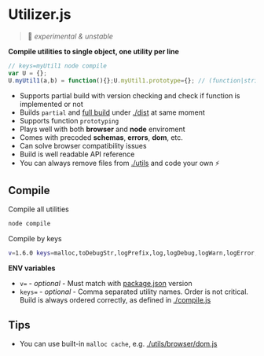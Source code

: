 # Utilizer.js

> :small_orange_diamond: *experimental & unstable*

**Compile utilities to single object, one utility per line**

```javascript
// keys=myUtil1 node compile
var U = {};
U.myUtil1(a,b) = function(){};U.myUtil1.prototype={}; // (function|string|number|object|date)
```

- Supports partial build with version checking and check if function is implemented or not
- Builds `partial` and [full build](https://github.com/tomas-sentkeresty/utilizerjs/blob/master/dist/utils.git.js) under [./dist](https://github.com/tomas-sentkeresty/utilizerjs/blob/master/dist) at same moment
- Supports function `prototyping`
- Plays well with both **browser** and **node** enviroment
- Comes with precoded **schemas**, **errors**, **dom**, etc.
- Can solve browser compatibility issues
- Build is well readable API reference
- You can always remove files from [./utils](https://github.com/tomas-sentkeresty/utilizerjs/blob/master/utils) and code your own :zap:

## Compile

Compile all utilities
```bash
node compile
```

Compile by keys
```bash
v=1.6.0 keys=malloc,toDebugStr,logPrefix,log,logDebug,logWarn,logError,Error,ErrorBuilder,SETSCHEMA,SCHEMA node compile
```

**ENV variables**
- `v=` - *optional* - Must match with [package.json](https://github.com/tomas-sentkeresty/utilizerjs/blob/master/package.json) version
- `keys=` - *optional* - Comma separated utility names. Order is not critical. Build is always ordered correctly, as defined in [./compile.js](https://github.com/tomas-sentkeresty/utilizerjs/blob/master/compile.js)

## Tips
- You can use built-in `malloc cache`, e.g. [./utils/browser/dom.js](https://github.com/tomas-sentkeresty/utilizerjs/blob/master/utils/browser/dom.js)
